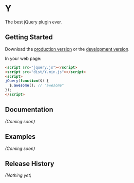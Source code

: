 # Y

The best jQuery plugin ever.

## Getting Started
Download the [production version][min] or the [development version][max].

[min]: https://raw.github.com/korlan/qunit2/master/dist/Y.min.js
[max]: https://raw.github.com/korlan/qunit2/master/dist/Y.js

In your web page:

```html
<script src="jquery.js"></script>
<script src="dist/Y.min.js"></script>
<script>
jQuery(function($) {
  $.awesome(); // "awesome"
});
</script>
```

## Documentation
_(Coming soon)_

## Examples
_(Coming soon)_

## Release History
_(Nothing yet)_

